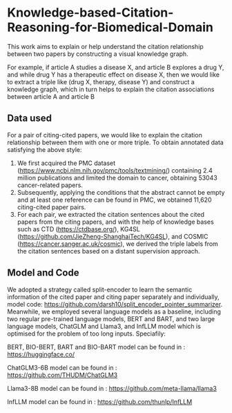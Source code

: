 # Knowledge-based-Citation-Reasoning-for-Biomedical-Domain
This work aims to explain or help understand the citation relationship between two papers by constructing a visual knowledge graph. 

For example, if article A studies a disease X, and article B explores a drug Y, and while drug Y has a therapeutic effect on disease X, then we would like to extract a triple like (drug X, therapy, disease Y) and construct a knowledge graph, which in turn helps to explain the citation associations between article A and article B


## **Data used**

For a pair of citing-cited papers, we would like to explain the citation relationship between them with one or more triple. To obtain annotated data satisfying the above style:
  1. We first acquired the PMC dataset (https://www.ncbi.nlm.nih.gov/pmc/tools/textmining/) containing 2.4 million publications and limited the domain to cancer, obtaining 53043 cancer-related papers.
  2. Subsequently, applying the conditions that the abstract cannot be empty and at least one reference can be found in PMC, we obtained 11,620 citing-cited paper pairs.
  3. For each pair, we extracted the citation sentences about the cited papers from the citing papers, and with the help of knowledge bases such as CTD (https://ctdbase.org/), KG4SL (https://github.com/JieZheng-ShanghaiTech/KG4SL), and COSMIC (https://cancer.sanger.ac.uk/cosmic), we derived the triple labels from the citation sentences based on a distant supervision approach.


## **Model and Code**
We adopted a strategy called split-encoder to learn the semantic information of the cited paper and citing paper separately and individually, model code: https://github.com/darsh10/split_encoder_pointer_summarizer. Meanwhile, we employed several language models as a baseline, including two regular pre-trained language models, BERT and BART, and two large language models, ChatGLM and Llama3, and InfLLM model which is optimised for the problem of too long inputs. Speciafily:

  BERT, BIO-BERT, BART and BIO-BART model can be found in : https://huggingface.co/
  
  ChatGLM3-6B model can be found in : https://github.com/THUDM/ChatGLM3
  
  Llama3-8B model can be found in : https://github.com/meta-llama/llama3

InfLLM model can be found in : https://github.com/thunlp/InfLLM
  
